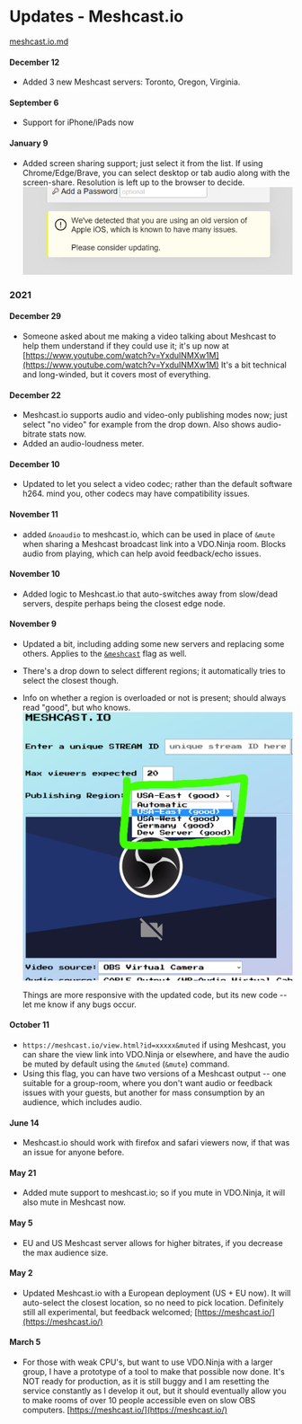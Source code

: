 # Updates - Meshcast.io

[meshcast.io.md](../steves-helper-apps/meshcast.io.md "mention")

#### December 12

* Added 3 new Meshcast servers: Toronto, Oregon, Virginia.

#### September 6

* Support for iPhone/iPads now

#### January 9

* Added screen sharing support; just select it from the list. If using Chrome/Edge/Brave, you can select desktop or tab audio along with the screen-share. Resolution is left up to the browser to decide.\
  ![](<../.gitbook/assets/image (5) (2) (1).png>)

### 2021

#### December 29

* Someone asked about me making a video talking about Meshcast to help them understand if they could use it; it's up now at [https://www.youtube.com/watch?v=YxduINMXw1M](https://www.youtube.com/watch?v=YxduINMXw1M) It's a bit technical and long-winded, but it covers most of everything.

#### December 22

* Meshcast.io supports audio and video-only publishing modes now; just select "no video" for example from the drop down. Also shows audio-bitrate stats now.
* Added an audio-loudness meter.

#### December 10

* Updated to let you select a video codec; rather than the default software h264. mind you, other codecs may have compatibility issues.

#### November 11

* added `&noaudio` to meshcast.io, which can be used in place of `&mute` when sharing a Meshcast broadcast link into a VDO.Ninja room. Blocks audio from playing, which can help avoid feedback/echo issues.

#### November 10

* Added logic to Meshcast.io that auto-switches away from slow/dead servers, despite perhaps being the closest edge node.

#### November 9

* Updated a bit, including adding some new servers and replacing some others. Applies to the [`&meshcast`](../newly-added-parameters/and-meshcast.md) flag as well.
* There's a drop down to select different regions; it automatically tries to select the closest though.
*   Info on whether a region is overloaded or not is present; should always read "good", but who knows.\
    ![](<../.gitbook/assets/image (12) (1).png>)

    Things are more responsive with the updated code, but its new code -- let me know if any bugs occur.

#### October 11

* `https://meshcast.io/view.html?id=xxxxx&muted` if using Meshcast, you can share the view link into VDO.Ninja or elsewhere, and have the audio be muted by default using the `&muted` (`&mute`) command.
* Using this flag, you can have two versions of a Meshcast output -- one suitable for a group-room, where you don't want audio or feedback issues with your guests, but another for mass consumption by an audience, which includes audio.

#### June 14

* Meshcast.io should work with firefox and safari viewers now, if that was an issue for anyone before.

#### May 21

* Added mute support to meshcast.io; so if you mute in VDO.Ninja, it will also mute in Meshcast now.

#### May 5

* EU and US Meshcast server allows for higher bitrates, if you decrease the max audience size.

#### May 2

* Updated Meshcast.io with a European deployment (US + EU now). It will auto-select the closest location, so no need to pick location. Definitely still all experimental, but feedback welcomed; [https://meshcast.io/](https://meshcast.io/)

#### March 5

* For those with weak CPU's, but want to use VDO.Ninja with a larger group, I have a prototype of a tool to make that possible now done. It's NOT ready for production, as it is still buggy and I am resetting the service constantly as I develop it out, but it should eventually allow you to make rooms of over 10 people accessible even on slow OBS computers. [https://meshcast.io/](https://meshcast.io/)
